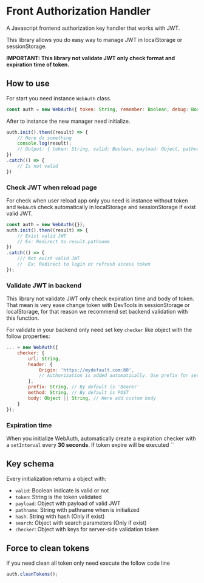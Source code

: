 # Front Authorization Handler
 A Javascript frontend authorization key handler that works with JWT.
 
 This library allows you do easy way to manage JWT in localStorage or sessionStorage.
 
**IMPORTANT: This library not validate JWT only check format and expiration time of token.**
 
## How to use
 For start you need instance `WebAuth` class.

```js
const auth = new WebAuth({ token: String, remember: Boolean, debug: Boolean });
```

After to instance the new manager need initialize.
```js
auth.init().then((result) => {
    // Here do something
    console.log(result);
    // Output: { token: String, valid: Boolean, payload: Object, pathname: String, hash: String, search: Object }
})
.catch(() => {
    // Is not valid
})
```

### Check JWT when reload page
For check when user reload app only you need is instance without token and `WebAuth` check automatically in localStorage and sessionStorage if exist valid JWT.

```js
const auth = new WebAuth({});
auth.init().then((result) => {
    // Exist valid JWT
    // Ex: Redirect to result.pathname
})
.catch(() => {
    /// Not exist valid JWT
    //  Ex: Redirect to login or refresh access token
});
```

### Validate JWT in backend
This library not validate JWT only check expiration time and body of token. That mean is very ease change token with DevTools in sessionStorage or localStorage, for that reason we recommend set backend validation with this function.

For validate in your backend only need set key `checker` like object with the follow properties:

```js
... = new WebAuth({
    checker: {
        url: String,
        header: {
            Origin: 'https://mydefault.com:80',
            // Authorization is added automatically. Use prefix for set type of authorization
        },
        prefix: String, // By default is 'Bearer'
        method: String, // By default is POST
        body: Object || String, // Here add custom body
    }
});
```

### Expiration time
When you initialize WebAuth, automatically create a expiration checker with a `setInterval` every **30 seconds**. If token expire will be executed ``

## Key schema
Every initialization returns a object with:

* `valid`: Boolean indicate is valid or not
* `token`: String is the token validated
* `payload`: Object with payload of valid JWT
* `pathname`: String with pathname when is initialized
* `hash`: String with hash (Only if exist)
* `search`: Object with search parameters (Only if exist)
* `checker`: Object with keys for server-side validation token

## Force to clean tokens
If you need clean all token only need execute the follow code line
```js
auth.cleanTokens();
```